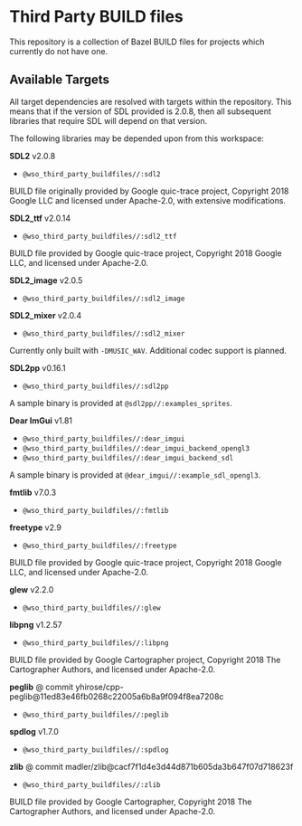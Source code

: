 # Third Party BUILD files

This repository is a collection of Bazel BUILD files for projects which
currently do not have one.

## Available Targets

All target dependencies are resolved with targets within the repository. This
means that if the version of SDL provided is 2.0.8, then all subsequent
libraries that require SDL will depend on that version.

The following libraries may be depended upon from this workspace:

**SDL2** v2.0.8 

- `@wso_third_party_buildfiles//:sdl2`

BUILD file originally provided by Google quic-trace project, Copyright 2018
Google LLC and licensed under Apache-2.0, with extensive modifications.

**SDL2_ttf** v2.0.14

- `@wso_third_party_buildfiles//:sdl2_ttf`

BUILD file provided by Google quic-trace project, Copyright 2018 Google LLC,
and licensed under Apache-2.0.

**SDL2_image** v2.0.5

- `@wso_third_party_buildfiles//:sdl2_image`

**SDL2_mixer** v2.0.4

- `@wso_third_party_buildfiles//:sdl2_mixer`

Currently only built with `-DMUSIC_WAV`. Additional codec support is planned.

**SDL2pp** v0.16.1

- `@wso_third_party_buildfiles//:sdl2pp`

A sample binary is provided at `@sdl2pp//:examples_sprites`.

**Dear ImGui** v1.81

- `@wso_third_party_buildfiles//:dear_imgui`
- `@wso_third_party_buildfiles//:dear_imgui_backend_opengl3`
- `@wso_third_party_buildfiles//:dear_imgui_backend_sdl`

A sample binary is provided at `@dear_imgui//:example_sdl_opengl3`.

**fmtlib** v7.0.3

- `@wso_third_party_buildfiles//:fmtlib`

**freetype** v2.9

- `@wso_third_party_buildfiles//:freetype`

BUILD file provided by Google quic-trace project, Copyright 2018 Google LLC,
and licensed under Apache-2.0.

**glew** v2.2.0

- `@wso_third_party_buildfiles//:glew`

**libpng** v1.2.57

- `@wso_third_party_buildfiles//:libpng`

BUILD file provided by Google Cartographer project, Copyright 2018 The
Cartographer Authors, and licensed under Apache-2.0.

**peglib** @ commit yhirose/cpp-peglib@11ed83e46fb0268c22005a6b8a9f094f8ea7208c

- `@wso_third_party_buildfiles//:peglib`

**spdlog** v1.7.0

- `@wso_third_party_buildfiles//:spdlog`

**zlib** @ commit madler/zlib@cacf7f1d4e3d44d871b605da3b647f07d718623f

- `@wso_third_party_buildfiles//:zlib`

BUILD file provided by Google Cartographer, Copyright 2018 The Cartographer
Authors, and licensed under Apache-2.0.